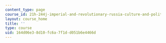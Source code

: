 ```yaml
---
content_type: page
course_id: 21h-244j-imperial-and-revolutionary-russia-culture-and-politics-1700-1917-fall-2019
layout: course_home
title: ''
type: course
uid: 164d06e3-8d10-fc6a-7f1d-d051b6e4466d
---
```

